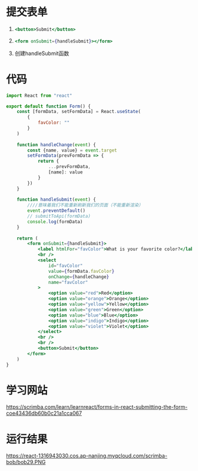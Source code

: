# 提交表单

1. ~~~jsx
   <button>Submit</button>
   ~~~

2. ~~~jsx
   <form onSubmit={handleSubmit}></form>
   ~~~

3. 创建handleSubmit函数

# 代码

~~~jsx
import React from "react"

export default function Form() {
    const [formData, setFormData] = React.useState(
        {
            favColor: ""
        }
    )
    
    function handleChange(event) {
        const {name, value} = event.target
        setFormData(prevFormData => {
            return {
                ...prevFormData,
                [name]: value
            }
        })
    }
    
    function handleSubmit(event) {
        ////意味着我们不能重新刷新我们的页面（不能重新渲染）
        event.preventDefault()
        // submitToApi(formData)
        console.log(formData)
    }
    
    return (
        <form onSubmit={handleSubmit}>
            <label htmlFor="favColor">What is your favorite color?</label>
            <br />
            <select 
                id="favColor" 
                value={formData.favColor}
                onChange={handleChange}
                name="favColor"
            >
                <option value="red">Red</option>
                <option value="orange">Orange</option>
                <option value="yellow">Yellow</option>
                <option value="green">Green</option>
                <option value="blue">Blue</option>
                <option value="indigo">Indigo</option>
                <option value="violet">Violet</option>
            </select>
            <br />
            <br />
            <button>Submit</button>
        </form>
    )
}

~~~

# 学习网站

https://scrimba.com/learn/learnreact/forms-in-react-submitting-the-form-coe43436db60b0c21a1cca067

# 运行结果

https://react-1316943030.cos.ap-nanjing.myqcloud.com/scrimba-bob/bob29.PNG